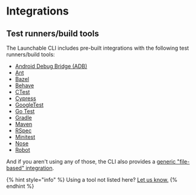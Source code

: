 # Integrations

## Test runners/build tools

The Launchable CLI includes pre-built integrations with the following test runners/build tools:

* [Android Debug Bridge (ADB)](https://developer.android.com/studio/command-line/adb)
* [Ant](https://ant.apache.org/)
* [Bazel](https://bazel.build/)
* [Behave](https://pypi.org/project/behave/)
* [CTest](https://cmake.org/cmake/help/latest/manual/ctest.1.html#id13)
* [Cypress](https://www.cypress.io/)
* [GoogleTest](https://github.com/google/googletest)
* [Go Test](https://golang.org/pkg/testing/)
* [Gradle](https://gradle.org/)
* [Maven](https://maven.apache.org/)
* [RSpec](https://rspec.info/)
* [Minitest](https://github.com/seattlerb/minitest)
* [Nose](https://nose.readthedocs.io/en/latest/index.html)
* [Robot](https://robotframework.org/)

And if you aren't using any of those, the CLI also provides a [generic "file-based" integration](file.md).

{% hint style="info" %}
Using a tool not listed here? [Let us know.](mailto:support@launchableinc.com)
{% endhint %}

